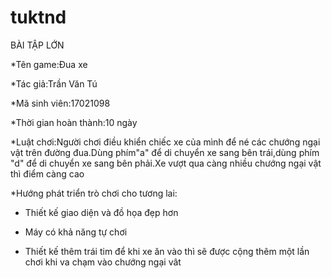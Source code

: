 # tuktnd

BÀI TẬP LỚN

*Tên game:Đua xe

*Tác giả:Trần Văn Tú

*Mã sinh viên:17021098

*Thời gian hoàn thành:10 ngày

*Luật chơi:Người chơi điều khiển chiếc xe của mình để né các chướng ngại vật trên đường đua.Dùng phím"a" để di chuyển xe sang bên trái,dùng phím "d" để di chuyển xe sang bên phải.Xe vượt   qua càng nhiều chướng ngại vật thì điểm càng cao

*Hướng phát triển trò chơi cho tương lai:

+ Thiết kế giao diện và đồ họa đẹp hơn

+ Máy có khả năng tự chơi

+ Thiết kế thêm trái tim để khi xe ăn vào thì sẽ được cộng thêm một lần chơi khi va chạm vào chướng ngại vât
